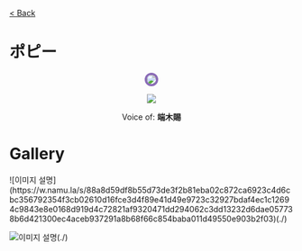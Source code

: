 [< Back](./?page=artist)

# ポピー

<p style="text-align:center;"><img src="https://gwansangg.am/hgjs/files/popy.png" style="max-width: 200px; border-radius: 50%; border: 4px solid #8B6CB7;"></p>
<p style="text-align:center;"><img src="https://w.namu.la/s/88a8d59df8b55d73de3f2b81eba02c872ca6923c4d6cbc356792354f3cb02610d16fce3d4f89e41d49e9723c32927bdaf4ec1c12694c9843e8e0168d919d4c72821af9320471dd294062c3dd13232d6dae057738b6d421300ec4aceb937291a8b68f66c854baba011d49550e903b2f03"></p>

<p style="text-align: center;">Voice of: <b>端木賜</b></p>

# Gallery

<div class="gallery-container">
  ![이미지 설명](https://w.namu.la/s/88a8d59df8b55d73de3f2b81eba02c872ca6923c4d6cbc356792354f3cb02610d16fce3d4f89e41d49e9723c32927bdaf4ec1c12694c9843e8e0168d919d4c72821af9320471dd294062c3dd13232d6dae057738b6d421300ec4aceb937291a8b68f66c854baba011d49550e903b2f03)(./)
  
  ![이미지 설명](https://gwansangg.am/hgjs/files/popy.png)(./)
  
</div>
